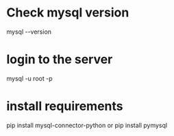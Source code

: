 # Check mysql version
mysql --version

# login to the server
mysql -u root -p

# install requirements
pip install mysql-connector-python
or
pip install pymysql
